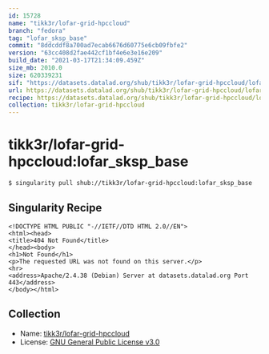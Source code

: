 ```yaml
---
id: 15728
name: "tikk3r/lofar-grid-hpccloud"
branch: "fedora"
tag: "lofar_sksp_base"
commit: "8ddcddf8a700ad7ecab6676d60775e6cb09fbfe2"
version: "63cc408d2fae442cf1bf4e6e3e16e209"
build_date: "2021-03-17T21:34:09.459Z"
size_mb: 2010.0
size: 620339231
sif: "https://datasets.datalad.org/shub/tikk3r/lofar-grid-hpccloud/lofar_sksp_base/2021-03-17-8ddcddf8-63cc408d/63cc408d2fae442cf1bf4e6e3e16e209.sif"
url: https://datasets.datalad.org/shub/tikk3r/lofar-grid-hpccloud/lofar_sksp_base/2021-03-17-8ddcddf8-63cc408d/
recipe: https://datasets.datalad.org/shub/tikk3r/lofar-grid-hpccloud/lofar_sksp_base/2021-03-17-8ddcddf8-63cc408d/Singularity
collection: tikk3r/lofar-grid-hpccloud
---
```


# tikk3r/lofar-grid-hpccloud:lofar_sksp_base

```bash
$ singularity pull shub://tikk3r/lofar-grid-hpccloud:lofar_sksp_base
```

## Singularity Recipe

```singularity
<!DOCTYPE HTML PUBLIC "-//IETF//DTD HTML 2.0//EN">
<html><head>
<title>404 Not Found</title>
</head><body>
<h1>Not Found</h1>
<p>The requested URL was not found on this server.</p>
<hr>
<address>Apache/2.4.38 (Debian) Server at datasets.datalad.org Port 443</address>
</body></html>
```

## Collection

 - Name: [tikk3r/lofar-grid-hpccloud](https://github.com/tikk3r/lofar-grid-hpccloud)
 - License: [GNU General Public License v3.0](https://api.github.com/licenses/gpl-3.0)

